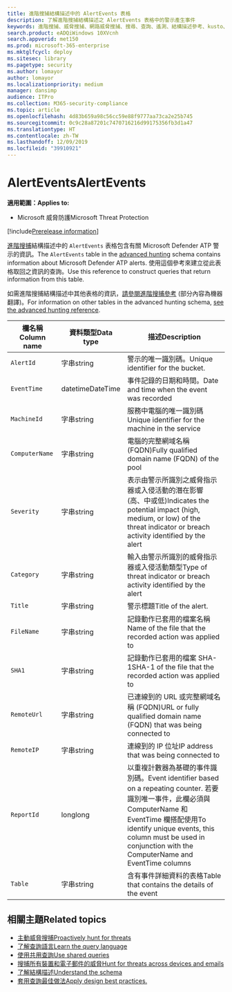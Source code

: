 ```yaml
---
title: 進階搜捕結構描述中的 AlertEvents 表格
description: 了解進階搜捕結構描述之 AlertEvents 表格中的警示產生事件
keywords: 進階搜捕、威脅搜捕、網路威脅搜捕、搜尋、查詢、遙測、結構描述參考、kusto、表格、欄、資料類型、描述、alertevents、警示、嚴重性、類別
search.product: eADQiWindows 10XVcnh
search.appverid: met150
ms.prod: microsoft-365-enterprise
ms.mktglfcycl: deploy
ms.sitesec: library
ms.pagetype: security
ms.author: lomayor
author: lomayor
ms.localizationpriority: medium
manager: dansimp
audience: ITPro
ms.collection: M365-security-compliance
ms.topic: article
ms.openlocfilehash: 4d83b659a98c56cc59e88f9777aa73ca2e25b745
ms.sourcegitcommit: 0c9c28a87201c7470716216d99175356fb3d1a47
ms.translationtype: HT
ms.contentlocale: zh-TW
ms.lasthandoff: 12/09/2019
ms.locfileid: "39910921"
---
```

# <a name="alertevents"></a><span data-ttu-id="e1e48-104">AlertEvents</span><span class="sxs-lookup"><span data-stu-id="e1e48-104">AlertEvents</span></span>

<span data-ttu-id="e1e48-105">**適用範圍：**</span><span class="sxs-lookup"><span data-stu-id="e1e48-105">**Applies to:**</span></span>
- <span data-ttu-id="e1e48-106">Microsoft 威脅防護</span><span class="sxs-lookup"><span data-stu-id="e1e48-106">Microsoft Threat Protection</span></span>

[!include[Prerelease information](prerelease.md)]

<span data-ttu-id="e1e48-107">[進階搜捕](advanced-hunting-overview.md)結構描述中的 `AlertEvents` 表格包含有關 Microsoft Defender ATP 警示的資訊。</span><span class="sxs-lookup"><span data-stu-id="e1e48-107">The `AlertEvents` table in the [advanced hunting](advanced-hunting-overview.md) schema contains information about Microsoft Defender ATP alerts.</span></span> <span data-ttu-id="e1e48-108">使用這個參考來建立從此表格取回之資訊的查詢。</span><span class="sxs-lookup"><span data-stu-id="e1e48-108">Use this reference to construct queries that return information from this table.</span></span>

<span data-ttu-id="e1e48-109">如需進階搜捕結構描述中其他表格的資訊，[請參閱進階搜捕參考](advanced-hunting-schema-tables.md) (部分內容為機器翻譯)。</span><span class="sxs-lookup"><span data-stu-id="e1e48-109">For information on other tables in the advanced hunting schema, [see the advanced hunting reference](advanced-hunting-schema-tables.md).</span></span>

| <span data-ttu-id="e1e48-110">欄名稱</span><span class="sxs-lookup"><span data-stu-id="e1e48-110">Column name</span></span> | <span data-ttu-id="e1e48-111">資料類型</span><span class="sxs-lookup"><span data-stu-id="e1e48-111">Data type</span></span> | <span data-ttu-id="e1e48-112">描述</span><span class="sxs-lookup"><span data-stu-id="e1e48-112">Description</span></span> |
|-------------|-----------|-------------|
| `AlertId` | <span data-ttu-id="e1e48-113">字串</span><span class="sxs-lookup"><span data-stu-id="e1e48-113">string</span></span> | <span data-ttu-id="e1e48-114">警示的唯一識別碼。</span><span class="sxs-lookup"><span data-stu-id="e1e48-114">Unique identifier for the bucket.</span></span> |
| `EventTime` | <span data-ttu-id="e1e48-115">datetime</span><span class="sxs-lookup"><span data-stu-id="e1e48-115">DateTime</span></span> | <span data-ttu-id="e1e48-116">事件記錄的日期和時間。</span><span class="sxs-lookup"><span data-stu-id="e1e48-116">Date and time when the event was recorded</span></span> |
| `MachineId` | <span data-ttu-id="e1e48-117">字串</span><span class="sxs-lookup"><span data-stu-id="e1e48-117">string</span></span> | <span data-ttu-id="e1e48-118">服務中電腦的唯一識別碼</span><span class="sxs-lookup"><span data-stu-id="e1e48-118">Unique identifier for the machine in the service</span></span> |
| `ComputerName` | <span data-ttu-id="e1e48-119">字串</span><span class="sxs-lookup"><span data-stu-id="e1e48-119">string</span></span> | <span data-ttu-id="e1e48-120">電腦的完整網域名稱 (FQDN)</span><span class="sxs-lookup"><span data-stu-id="e1e48-120">Fully qualified domain name (FQDN) of the pool</span></span> |
| `Severity` | <span data-ttu-id="e1e48-121">字串</span><span class="sxs-lookup"><span data-stu-id="e1e48-121">string</span></span> | <span data-ttu-id="e1e48-122">表示由警示所識別之威脅指示器或入侵活動的潛在影響 (高、中或低)</span><span class="sxs-lookup"><span data-stu-id="e1e48-122">Indicates the potential impact (high, medium, or low) of the threat indicator or breach activity identified by the alert</span></span> |
| `Category` | <span data-ttu-id="e1e48-123">字串</span><span class="sxs-lookup"><span data-stu-id="e1e48-123">string</span></span> | <span data-ttu-id="e1e48-124">輸入由警示所識別的威脅指示器或入侵活動類型</span><span class="sxs-lookup"><span data-stu-id="e1e48-124">Type of threat indicator or breach activity identified by the alert</span></span> |
| `Title` | <span data-ttu-id="e1e48-125">字串</span><span class="sxs-lookup"><span data-stu-id="e1e48-125">string</span></span> | <span data-ttu-id="e1e48-126">警示標題</span><span class="sxs-lookup"><span data-stu-id="e1e48-126">Title of the alert.</span></span> |
| `FileName` | <span data-ttu-id="e1e48-127">字串</span><span class="sxs-lookup"><span data-stu-id="e1e48-127">string</span></span> | <span data-ttu-id="e1e48-128">記錄動作已套用的檔案名稱</span><span class="sxs-lookup"><span data-stu-id="e1e48-128">Name of the file that the recorded action was applied to</span></span> |
| `SHA1` | <span data-ttu-id="e1e48-129">字串</span><span class="sxs-lookup"><span data-stu-id="e1e48-129">string</span></span> | <span data-ttu-id="e1e48-130">記錄動作已套用的檔案 SHA-1</span><span class="sxs-lookup"><span data-stu-id="e1e48-130">SHA-1 of the file that the recorded action was applied to</span></span> |
| `RemoteUrl` | <span data-ttu-id="e1e48-131">字串</span><span class="sxs-lookup"><span data-stu-id="e1e48-131">string</span></span> | <span data-ttu-id="e1e48-132">已連線到的 URL 或完整網域名稱 (FQDN)</span><span class="sxs-lookup"><span data-stu-id="e1e48-132">URL or fully qualified domain name (FQDN) that was being connected to</span></span> |
| `RemoteIP` | <span data-ttu-id="e1e48-133">字串</span><span class="sxs-lookup"><span data-stu-id="e1e48-133">string</span></span> | <span data-ttu-id="e1e48-134">連線到的 IP 位址</span><span class="sxs-lookup"><span data-stu-id="e1e48-134">IP address that was being connected to</span></span> |
| `ReportId` | <span data-ttu-id="e1e48-135">long</span><span class="sxs-lookup"><span data-stu-id="e1e48-135">long</span></span> | <span data-ttu-id="e1e48-136">以重複計數器為基礎的事件識別碼。</span><span class="sxs-lookup"><span data-stu-id="e1e48-136">Event identifier based on a repeating counter.</span></span> <span data-ttu-id="e1e48-137">若要識別唯一事件，此欄必須與 ComputerName 和 EventTime 欄搭配使用</span><span class="sxs-lookup"><span data-stu-id="e1e48-137">To identify unique events, this column must be used in conjunction with the ComputerName and EventTime columns</span></span> |
| `Table` | <span data-ttu-id="e1e48-138">字串</span><span class="sxs-lookup"><span data-stu-id="e1e48-138">string</span></span> | <span data-ttu-id="e1e48-139">含有事件詳細資料的表格</span><span class="sxs-lookup"><span data-stu-id="e1e48-139">Table that contains the details of the event</span></span> |

## <a name="related-topics"></a><span data-ttu-id="e1e48-140">相關主題</span><span class="sxs-lookup"><span data-stu-id="e1e48-140">Related topics</span></span>
- [<span data-ttu-id="e1e48-141">主動威脅搜捕</span><span class="sxs-lookup"><span data-stu-id="e1e48-141">Proactively hunt for threats</span></span>](advanced-hunting-overview.md)
- [<span data-ttu-id="e1e48-142">了解查詢語言</span><span class="sxs-lookup"><span data-stu-id="e1e48-142">Learn the query language</span></span>](advanced-hunting-query-language.md)
- [<span data-ttu-id="e1e48-143">使用共用查詢</span><span class="sxs-lookup"><span data-stu-id="e1e48-143">Use shared queries</span></span>](advanced-hunting-shared-queries.md)
- [<span data-ttu-id="e1e48-144">搜捕所有裝置和電子郵件的威脅</span><span class="sxs-lookup"><span data-stu-id="e1e48-144">Hunt for threats across devices and emails</span></span>](advanced-hunting-query-emails-devices.md)
- [<span data-ttu-id="e1e48-145">了解結構描述</span><span class="sxs-lookup"><span data-stu-id="e1e48-145">Understand the schema</span></span>](advanced-hunting-schema-tables.md)
- [<span data-ttu-id="e1e48-146">套用查詢最佳做法</span><span class="sxs-lookup"><span data-stu-id="e1e48-146">Apply design best practices.</span></span>](advanced-hunting-best-practices.md)
